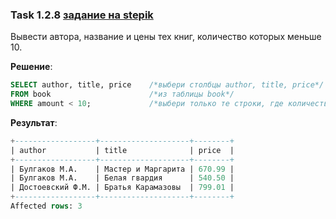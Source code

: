 ### Task 1.2.8 [задание на stepik](https://stepik.org/lesson/297509/step/8?unit=279269)
Вывести автора, название  и цены тех книг, количество которых меньше 10.

**Решение**:

```SQL
SELECT author, title, price    /*выбери столбцы author, title, price*/
FROM book                      /*из таблицы book*/
WHERE amount < 10;             /*выбери только те строки, где количество(amount) меньше 10*/
```

**Результат**:

```SQL
+------------------+--------------------+--------+
| author           | title              | price  |
+------------------+--------------------+--------+
| Булгаков М.А.    | Мастер и Маргарита | 670.99 |
| Булгаков М.А.    | Белая гвардия      | 540.50 |
| Достоевский Ф.М. | Братья Карамазовы  | 799.01 |
+------------------+--------------------+--------+
Affected rows: 3
```
